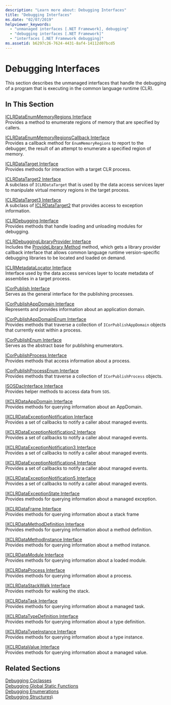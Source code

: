 ```yaml
---
description: "Learn more about: Debugging Interfaces"
title: "Debugging Interfaces"
ms.date: "02/07/2019"
helpviewer_keywords:
  - "unmanaged interfaces [.NET Framework], debugging"
  - "debugging interfaces [.NET Framework]"
  - "interfaces [.NET Framework debugging]"
ms.assetid: b6297c26-7624-4431-8af4-14112d07bcd5
---
```

# Debugging Interfaces

This section describes the unmanaged interfaces that handle the debugging of a program that is executing in the common language runtime (CLR).

## In This Section

 [ICLRDataEnumMemoryRegions Interface](iclrdataenummemoryregions-interface.md)\
 Provides a method to enumerate regions of memory that are specified by callers.

 [ICLRDataEnumMemoryRegionsCallback Interface](iclrdataenummemoryregionscallback-interface.md)\
 Provides a callback method for `EnumMemoryRegions` to report to the debugger, the result of an attempt to enumerate a specified region of memory.

 [ICLRDataTarget Interface](iclrdatatarget-interface.md)\
 Provides methods for interaction with a target CLR process.

 [ICLRDataTarget2 Interface](iclrdatatarget2-interface.md)\
 A subclass of `ICLRDataTarget` that is used by the data access services layer to manipulate virtual memory regions in the target process.

 [ICLRDataTarget3 Interface](iclrdatatarget3-interface.md)\
 A subclass of [ICLRDataTarget2](iclrdatatarget2-interface.md) that provides access to exception information.

 [ICLRDebugging Interface](iclrdebugging-interface.md)\
 Provides methods that handle loading and unloading modules for debugging.

 [ICLRDebuggingLibraryProvider Interface](iclrdebugginglibraryprovider-interface.md)\
 Includes the [ProvideLibrary Method](iclrdebugginglibraryprovider-providelibrary-method.md) method, which gets a library provider callback interface that allows common language runtime version-specific debugging libraries to be located and loaded on demand.

 [ICLRMetadataLocator Interface](iclrmetadatalocator-interface.md)\
 Interface used by the data access services layer to locate metadata of assemblies in a target process.

 [ICorPublish Interface](icorpublish-interface.md)\
 Serves as the general interface for the publishing processes.

 [ICorPublishAppDomain Interface](icorpublishappdomain-interface.md)\
 Represents and provides information about an application domain.

 [ICorPublishAppDomainEnum Interface](icorpublishappdomainenum-interface.md)\
 Provides methods that traverse a collection of `ICorPublishAppDomain` objects that currently exist within a process.

 [ICorPublishEnum Interface](icorpublishenum-interface.md)\
 Serves as the abstract base for publishing enumerators.

 [ICorPublishProcess Interface](icorpublishprocess-interface.md)\
 Provides methods that access information about a process.

 [ICorPublishProcessEnum Interface](icorpublishprocessenum-interface.md)\
 Provides methods that traverse a collection of `ICorPublishProcess` objects.

 [ISOSDacInterface Interface](isosdacinterface-interface.md)\
 Provides helper methods to access data from `SOS`.

 [IXCLRDataAppDomain Interface](ixclrdataappdomain-interface.md)\
 Provides methods for querying information about an AppDomain.

 [IXCLRDataExceptionNotification Interface](ixclrdataexceptionnotification-interface.md)\
 Provides a set of callbacks to notify a caller about managed events.

 [IXCLRDataExceptionNotification2 Interface](ixclrdataexceptionnotification2-interface.md)\
 Provides a set of callbacks to notify a caller about managed events.

 [IXCLRDataExceptionNotification3 Interface](ixclrdataexceptionnotification3-interface.md)\
 Provides a set of callbacks to notify a caller about managed events.

 [IXCLRDataExceptionNotification4 Interface](ixclrdataexceptionnotification4-interface.md)\
 Provides a set of callbacks to notify a caller about managed events.

 [IXCLRDataExceptionNotification5 Interface](ixclrdataexceptionnotification5-interface.md)\
 Provides a set of callbacks to notify a caller about managed events.

 [IXCLRDataExceptionState Interface](ixclrdataexceptionstate-interface.md)\
 Provides methods for querying information about a managed exception.

 [IXCLRDataFrame Interface](ixclrdataframe-interface.md)\
 Provides methods for querying information about a stack frame

 [IXCLRDataMethodDefinition Interface](ixclrdatamethoddefinition-interface.md)\
 Provides methods for querying information about a method definition.

 [IXCLRDataMethodInstance Interface](ixclrdatamethodinstance-interface.md)\
 Provides methods for querying information about a method instance.

 [IXCLRDataModule Interface](ixclrdatamodule-interface.md)\
 Provides methods for querying information about a loaded module.

 [IXCLRDataProcess Interface](ixclrdataprocess-interface.md)\
 Provides methods for querying information about a process.

 [IXCLRDataStackWalk Interface](ixclrdatastackwalk-interface.md)\
 Provides methods for walking the stack.

 [IXCLRDataTask Interface](ixclrdatatask-interface.md)\
 Provides methods for querying information about a managed task.

 [IXCLRDataTypeDefinition Interface](ixclrdatatypedefinition-interface.md)\
 Provides methods for querying information about a type definition.

 [IXCLRDataTypeInstance Interface](ixclrdatatypeinstance-interface.md)\
 Provides methods for querying information about a type instance.

 [IXCLRDataValue Interface](ixclrdatavalue-interface.md)\
 Provides methods for querying information about a managed value.

## Related Sections

 [Debugging Coclasses](debugging-coclasses.md)\
 [Debugging Global Static Functions](debugging-global-static-functions.md)\
 [Debugging Enumerations](debugging-enumerations.md)\
 [Debugging Structures](debugging-structures.md)\
